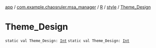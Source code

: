 [app](../../../index.md) / [com.example.chaosruler.msa_manager](../../index.md) / [R](../index.md) / [style](index.md) / [Theme_Design](.)

# Theme_Design

`static val Theme_Design: `[`Int`](https://kotlinlang.org/api/latest/jvm/stdlib/kotlin/-int/index.html)
`static val Theme_Design: `[`Int`](https://kotlinlang.org/api/latest/jvm/stdlib/kotlin/-int/index.html)
